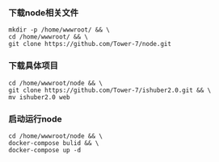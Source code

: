 ### 下载node相关文件
```
mkdir -p /home/wwwroot/ && \
cd /home/wwwroot/ && \
git clone https://github.com/Tower-7/node.git
```
### 下载具体项目
```
cd /home/wwwroot/node && \
git clone https://github.com/Tower-7/ishuber2.0.git && \
mv ishuber2.0 web
```
### 启动运行node
```
cd /home/wwwroot/node && \ 
docker-compose bulid && \
docker-compose up -d
```

